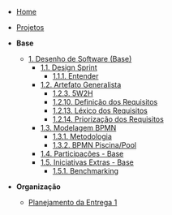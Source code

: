 <!-- docs/_sidebar.md -->

- [Home](README.md)
- [Projetos](Projeto/Projeto.md)

- **Base**
  - [1. Desenho de Software (Base)](Base/1.Base.md)
    - [1.1. Design Sprint](Base/1.1.DesignSprint.md)
      - [1.1.1. Entender](Base/1.1.1.Entender.md)
    - [1.2. Artefato Generalista](Base/1.2.ArtefatoGeneralista.md)
      - [1.2.3. 5W2H ](Base/1.2.3.5W2H.md)
      - [1.2.10. Definição dos Requisitos](Base/1.2.10.DefinicaoDosRequisitos.md)
      - [1.2.13. Léxico dos Requisitos](Base/1.2.13.LexicoDosRequisitos.md)
      - [1.2.14. Priorização dos Requisitos](Base/1.2.14.PriorizacaoDosRequisitos.md)
    - [1.3. Modelagem BPMN](Base/1.3.ModelagemBPMN.md)
      - [1.3.1. Metodologia](Base/1.3.1.Metodologia.md)
      - [1.3.2. BPMN Piscina/Pool](Base/1.3.2.Piscina.md)
    - [1.4. Participações - Base](Base/1.4.ParticipacoesBase.md)
    - [1.5. Iniciativas Extras - Base](Base/1.5.IniciativasExtras.md)
      - [1.5.1. Benchmarking](Base/1.5.1.Benchmarking.md)

- **Organização**
  - [Planejamento da Entrega 1](Organizacao/PlanejamentoEntrega1.md)
